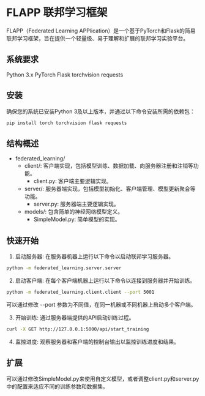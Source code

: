 # FLAPP 联邦学习框架

FLAPP（Federated Learning APPlication）是一个基于PyTorch和Flask的简易联邦学习框架，旨在提供一个轻量级、易于理解和扩展的联邦学习实验平台。

## 系统要求

Python 3.x
PyTorch
Flask
torchvision
requests
## 安装

确保您的系统已安装Python 3及以上版本，并通过以下命令安装所需的依赖包：
```bash
pip install torch torchvision flask requests
```
## 结构概述

- federated_learning/
    - client/: 客户端实现，包括模型训练、数据加载、向服务器注册和注销等功能。
        - client.py: 客户端主要逻辑实现。
    - server/: 服务器端实现，包括模型初始化、客户端管理、模型更新聚合等功能。
        - server.py: 服务器端主要逻辑实现。
    - models/: 包含简单的神经网络模型定义。
        -   SimpleModel.py: 简单模型的实现。
## 快速开始

1. 启动服务器: 在服务器机器上运行以下命令以启动联邦学习服务器。

```bash
python -m federated_learning.server.server 
```
2. 启动客户端: 在每个客户端机器上运行以下命令以连接到服务器并开始训练。
```bash
python -m federated_learning.client.client --port 5001
```
可以通过修改 --port 参数为不同值，在同一机器或不同机器上启动多个客户端。

3. 开始训练: 通过服务器端提供的API启动训练过程。
```bash
curl -X GET http://127.0.0.1:5000/api/start_training
```
4. 监控进度: 观察服务器和客户端的控制台输出以监控训练进度和结果。
## 扩展

可以通过修改SimpleModel.py来使用自定义模型，或者调整client.py和server.py中的配置来适应不同的训练参数和数据集。
